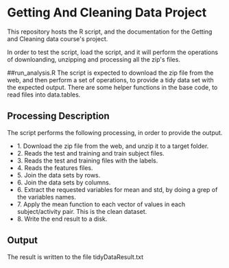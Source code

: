 # Getting And Cleaning Data Project
This repository hosts the R script, and the documentation for the Getting and Cleaning data course's project.

In order to test the script, load the script, and it will perform the operations of downloanding, unzipping and processing all the zip's files.

##run_analysis.R
The script is expected to download the zip file from the web, and then perform a set of operations, to provide a tidy data set with the expected output.
There are some helper functions in the base code, to read files into data.tables.

## Processing Description
The script performs the following processing, in order to provide the output.
<ul>
<li>1. Download the zip file from the web, and unzip it to a target folder.</li>
<li>2. Reads the test and training and train subject files.</li>
<li>3. Reads the test and training files with the labels.</li>
<li>4. Reads the features files.</li>
<li>5. Join the data sets by rows.</li>
<li>6. Join the data sets by columns.</li>
<li>6. Extract the requested variables for mean and std, by doing a grep of the variables names.</li>
<li>7. Apply the mean function to each vector of values in each subject/activity pair. This is the clean dataset.</li>
<li>8. Write the end result to a disk.</li>
</ul>

## Output
The result is written to the file tidyDataResult.txt
